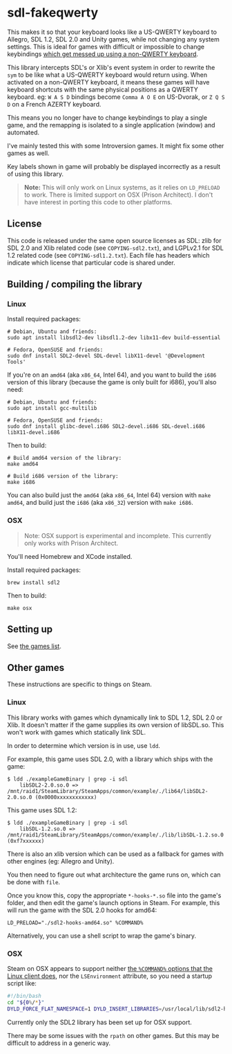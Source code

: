 # sdl-fakeqwerty

This makes it so that your keyboard looks like a US-QWERTY keyboard to Allegro, SDL 1.2, SDL 2.0 and Unity games, while not changing any system settings.  This is ideal for games with difficult or impossible to change keybindings [which get messed up using a non-QWERTY keyboard](./BACKGROUND.md).

This library intercepts SDL's or Xlib's event system in order to rewrite the `sym` to be like what a US-QWERTY keyboard would return using.  When activated on a non-QWERTY keyboard, it means these games will have keyboard shortcuts with the same physical positions as a QWERTY keyboard.  eg: `W A S D` bindings become `Comma A O E` on US-Dvorak, or `Z Q S D` on a French AZERTY keyboard.

This means you no longer have to change keybindings to play a single game, and the remapping is isolated to a single application (window) and automated.

I've mainly tested this with some Introversion games.  It might fix some other games as well.

Key labels shown in game will probably be displayed incorrectly as a result of using this library.

> **Note:** This will only work on Linux systems, as it relies on `LD_PRELOAD` to work.  There is limited support on OSX (Prison Architect).  I don't have interest in porting this code to other platforms.

## License

This code is released under the same open source licenses as SDL: zlib for SDL 2.0 and Xlib related code (see `COPYING-sdl2.txt`), and LGPLv2.1 for SDL 1.2 related code (see `COPYING-sdl1.2.txt`).  Each file has headers which indicate which license that particular code is shared under.

## Building / compiling the library

### Linux

Install required packages:

```
# Debian, Ubuntu and friends:
sudo apt install libsdl2-dev libsdl1.2-dev libx11-dev build-essential

# Fedora, OpenSUSE and friends:
sudo dnf install SDL2-devel SDL-devel libX11-devel '@Development Tools'
```

If you're on an `amd64` (aka `x86_64`, Intel 64), and you want to build the `i686` version of this library (because the game is only built for i686), you'll also need:

```
# Debian, Ubuntu and friends:
sudo apt install gcc-multilib

# Fedora, OpenSUSE and friends:
sudo dnf install glibc-devel.i686 SDL2-devel.i686 SDL-devel.i686 libX11-devel.i686
```

Then to build:

```
# Build amd64 version of the library:
make amd64

# Build i686 version of the library:
make i686
```

You can also build just the `amd64` (aka `x86_64`, Intel 64) version with `make amd64`, and build just the `i686` (aka `x86_32`) version with `make i686`.

### OSX

> Note: OSX support is experimental and incomplete. This currently only works with Prison Architect.

You'll need Homebrew and XCode installed.

Install required packages:

```
brew install sdl2
```

Then to build:

```
make osx
```

## Setting up

See [the games list](./games/README.md).

## Other games

These instructions are specific to things on Steam.

### Linux

This library works with games which dynamically link to SDL 1.2, SDL 2.0 or Xlib.  It doesn't matter if the game supplies its own version of libSDL.so.  This won't work with games which statically link SDL.

In order to determine which version is in use, use `ldd`.

For example, this game uses SDL 2.0, with a library which ships with the game:

```
$ ldd ./exampleGameBinary | grep -i sdl
	libSDL2-2.0.so.0 => /mnt/raid1/SteamLibrary/SteamApps/common/example/./lib64/libSDL2-2.0.so.0 (0x0000xxxxxxxxxxxx)
```

This game uses SDL 1.2:

```
$ ldd ./exampleGameBinary | grep -i sdl
	libSDL-1.2.so.0 => /mnt/raid1/SteamLibrary/SteamApps/common/example/./lib/libSDL-1.2.so.0 (0xf7xxxxxx)
```

There is also an xlib version which can be used as a fallback for games with other engines (eg: Allegro and Unity).

You then need to figure out what architecture the game runs on, which can be done with `file`.

Once you know this, copy the appropriate `*-hooks-*.so` file into the game's folder, and then edit the game's launch options in Steam.  For example, this will run the game with the SDL 2.0 hooks for amd64:

```
LD_PRELOAD="./sdl2-hooks-amd64.so" %COMMAND%
```

Alternatively, you can use a shell script to wrap the game's binary.

### OSX

Steam on OSX appears to support neither [the `%COMMAND%` options that the Linux client does](https://github.com/ValveSoftware/steam-for-linux/issues/5548), nor the `LSEnvironment` attribute, so you need a startup script like:

```bash
#!/bin/bash
cd "${0%/*}"
DYLD_FORCE_FLAT_NAMESPACE=1 DYLD_INSERT_LIBRARIES=/usr/local/lib/sdl2-hooks.dylib ./Example "$@"
```

Currently only the SDL2 library has been set up for OSX support.

There may be some issues with the `rpath` on other games.  But this may be difficult to address in a generic way.

